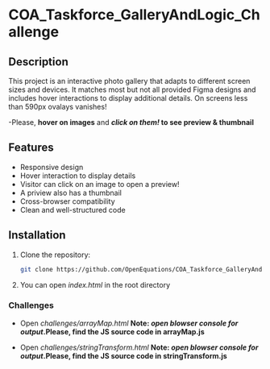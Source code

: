 # COA_Taskforce_GalleryAndLogic_Challenge

## Description
This project is an interactive photo gallery that adapts to different screen sizes and devices. It matches most but not all provided Figma designs and includes hover interactions to display additional details.
On screens less than 590px ovalays vanishes!

-Please, **hover on images** and **_click on them!_ to see preview & thumbnail**

## Features
- Responsive design
- Hover interaction to display details
- Visitor can click on an image to open a preview!
- A priview also has a thumbnail
- Cross-browser compatibility
- Clean and well-structured code

## Installation

1. Clone the repository:
   ```sh
   git clone https://github.com/OpenEquations/COA_Taskforce_GalleryAndLogic_Challenge

2. You can open _index.html_ in the root directory

### Challenges 

 - Open _challenges/arrayMap.html_
 **Note: _open blowser console for output_.Please, find the JS source code in arrayMap.js**

  - Open _challenges/stringTransform.html_
 **Note: _open blowser console for output_.Please, find the JS source code in stringTransform.js**